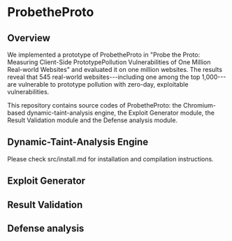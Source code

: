 # ProbetheProto
## Overview
We implemented a prototype of ProbetheProto in "Probe the Proto: Measuring Client-Side PrototypePollution Vulnerabilities of One Million Real-world Websites" and evaluated it on one million websites. The results reveal that 545 real-world websites---including one among the top 1,000---are vulnerable to prototype pollution with zero-day, exploitable vulnerabilities. 

This repository contains source codes of ProbetheProto: the Chromium-based dynamic-taint-analysis engine, the Exploit Generator module, the Result Validation module and the Defense analysis module. 

## Dynamic-Taint-Analysis Engine
Please check src/install.md for installation and compilation instructions. 

## Exploit Generator

## Result Validation

## Defense analysis
